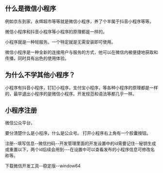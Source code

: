 ## 什么是微信小程序

例如京东到家，永辉超市等等就是微信小程序，养了个羊属于抖音小程序等等。

微信小程序和抖音小程序等小程序的原理都是一样的。

小程序就是一种轻服务。一个特定就是无需安装即可使用。

微信小程序是一种全新的连接用户与服务的方式，他可以在微信内被便捷地获取和传播，同时具有出色的使用体验。

## 为什么不学其他小程序？

小程序有抖音小程序，钉钉小程序，支付宝小程序，等各种小程序的原理都是一样的，最早退出小程序的是微信小程序。开发规范和语法等都几乎一样。


## 小程序注册

微信公众平台，

要分清楚什么是小程序，什么是公众号。
打开小程序右上角有一个胶囊按钮。

注册--填写信息--微信扫码--开发管理里面的开发设置中的id需要记住--秘钥生成或重置以下，两个id后续会用到---在设置中可以查看发布的小程序信息可修改名称等。

下载微信开发工具--稳定版--window64

